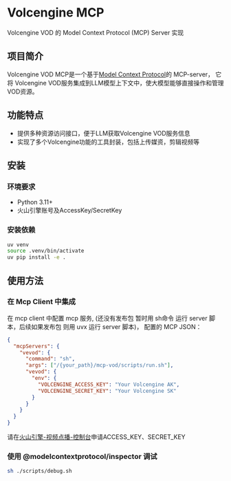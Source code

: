 # Volcengine MCP

Volcengine VOD 的 Model Context Protocol (MCP) Server 实现

## 项目简介

Volcengine VOD MCP是一个基于[Model Context Protocol](https://github.com/modelcontextprotocol/python-sdk)的 MCP-server，
它将 Volcengine VOD服务集成到LLM模型上下文中，使大模型能够直接操作和管理VOD资源。

## 功能特点

- 提供多种资源访问接口，便于LLM获取Volcengine VOD服务信息
- 实现了多个Volcengine功能的工具封装，包括上传媒资，剪辑视频等

## 安装

### 环境要求

- Python 3.11+
- 火山引擎账号及AccessKey/SecretKey

### 安装依赖

```bash
uv venv
source .venv/bin/activate
uv pip install -e .
```

## 使用方法

### 在 Mcp Client 中集成

在 mcp client 中配置 mcp 服务, (还没有发布包 暂时用 sh命令 运行 server 脚本，后续如果发布包 则用 uvx 运行 server 脚本)， 配置的 MCP JSON：

```json
{
  "mcpServers": {
    "vevod": {
      "command": "sh",
      "args": ["/{your_path}/mcp-vod/scripts/run.sh"],
      "vevod": {
        "env": {
          "VOLCENGINE_ACCESS_KEY": "Your Volcengine AK",
          "VOLCENGINE_SECRET_KEY": "Your Volcengine SK"
        }
      }
    }
  }
}
```

请在[火山引擎-视频点播-控制台](https://www.volcengine.com/product/vod)申请ACCESS_KEY、SECRET_KEY

### 使用 @modelcontextprotocol/inspector 调试

```bash
sh ./scripts/debug.sh
```